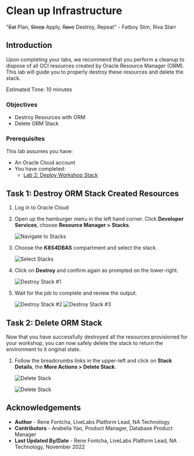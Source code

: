 # Clean up Infrastructure

"~~Eat~~ Plan, ~~Sleep~~ Apply, ~~Rave~~ Destroy, Repeat" - Fatboy Slim, Riva Starr

## Introduction

Upon completing your labs, we recommend that you perform a cleanup to dispose of all OCI resources created by Oracle Resource Manager (ORM). This lab will guide you to properly destroy these resources and delete the stack.

Estimated Time: 10 minutes

### Objectives

* Destroy Resources with ORM
* Delete ORM Stack

### Prerequisites

This lab assumes you have:

* An Oracle Cloud account
* You have completed:
  * [Lab 2: Deploy Workshop Stack](../setup-stack/setup-stack.md)

## Task 1: Destroy ORM Stack Created Resources

1. Log in to Oracle Cloud
2. Open up the hamburger menu in the left hand corner.  Click **Developer Services**, choose **Resource Manager > Stacks**.

    ![Navigate to Stacks](https://oracle-livelabs.github.io/common/images/console/developer-resmgr-stacks.png "Navigate to Stacks")

3. Choose the **K8S4DBAS** compartment and select the stack.

    ![Select Stacks](https://oracle-livelabs.github.io/common/labs/cleanup-stack/images/select-stack.png "Select Stacks")

4. Click on **Destroy** and confirm again as prompted on the lower-right.

    ![Destroy Stack #1](https://oracle-livelabs.github.io/common/labs/cleanup-stack/images/destroy-stack-1.png "Destroy Stacks #1")

5. Wait for the job to complete and review the output.

    ![Destroy Stack #2](https://oracle-livelabs.github.io/common/labs/cleanup-stack/images/destroy-stack-2.png "Destroy Stacks #2")
    ![Destroy Stack #3](https://oracle-livelabs.github.io/common/labs/cleanup-stack/images/destroy-stack-3.png "Destroy Stacks #3")

## Task 2: Delete ORM Stack

Now that you have successfully destroyed all the resources provisioned for your workshop, you can now safely delete the stack to return the environment to it original state.

1. Follow the breadcrumbs links in the upper-left and click on **Stack Details**, the **More Actions > Delete Stack**.

    ![Delete Stack](https://oracle-livelabs.github.io/common/labs/cleanup-stack/images/delete-stack-0.png "Delete Stack")

    ![Delete Stack](https://oracle-livelabs.github.io/common/labs/cleanup-stack/images/delete-stack.png "Delete Stack")

## Acknowledgements

* **Author** - Rene Fontcha, LiveLabs Platform Lead, NA Technology
* **Contributors** - Arabella Yao, Product Manager, Database Product Manager
* **Last Updated By/Date** - Rene Fontcha, LiveLabs Platform Lead, NA Technology, November 2022
